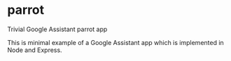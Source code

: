 # parrot
Trivial Google Assistant parrot app

This is minimal example of a Google Assistant app which is implemented in Node and Express. 
